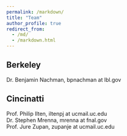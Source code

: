 ```yaml
---
permalink: /markdown/
title: "Team"
author_profile: true
redirect_from: 
  - /md/
  - /markdown.html
---
```


## Berkeley

Dr. Benjamin Nachman, bpnachman at lbl.gov

## Cincinatti

Prof. Philip Ilten, iltenpj at ucmail.uc.edu\
Dr. Stephen Mrenna, mrenna at fnal.gov\
Prof. Jure Zupan, zupanje at ucmail.uc.edu


